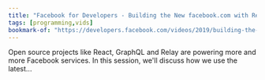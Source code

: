 ```yaml
---
title: "Facebook for Developers - Building the New facebook.com with React, GraphQL and Relay"
tags: [programming,vids]
bookmark-of: "https://developers.facebook.com/videos/2019/building-the-new-facebookcom-with-react-graphql-and-relay"
---
```

Open source projects like React, GraphQL and Relay are powering more and more Facebook services. In this session, we'll discuss how we use the latest...
